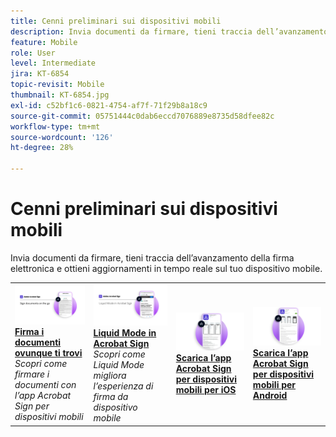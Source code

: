 ```yaml
---
title: Cenni preliminari sui dispositivi mobili
description: Invia documenti da firmare, tieni traccia dell’avanzamento della firma elettronica e ottieni aggiornamenti in tempo reale sul tuo dispositivo mobile
feature: Mobile
role: User
level: Intermediate
jira: KT-6854
topic-revisit: Mobile
thumbnail: KT-6854.jpg
exl-id: c52bf1c6-0821-4754-af7f-71f29b8a18c9
source-git-commit: 05751444c0dab6eccd7076889e8735d58dfee82c
workflow-type: tm+mt
source-wordcount: '126'
ht-degree: 28%

---
```


# Cenni preliminari sui dispositivi mobili

Invia documenti da firmare, tieni traccia dell’avanzamento della firma elettronica e ottieni aggiornamenti in tempo reale sul tuo dispositivo mobile.

<table style="table-layout:fixed">
<tr>
  <td>
    <a href="sign-mobile.md">
      <img alt="Firma i documenti ovunque ti trovi" src="assets/signmobile.png" />
    </a>
    <div>
    <a href="sign-mobile.md"><strong>Firma i documenti ovunque ti trovi</strong></a>
    </div>
    <em>Scopri come firmare i documenti con l’app Acrobat Sign per dispositivi mobili</em>
    <br>
  </td>
  <td>
    <a href="liquidmode.md">
      <img alt="Liquid Mode in Acrobat Sign" src="assets/liquidmode.png" />
    </a>
    <div>
    <a href="liquidmode.md"><strong>Liquid Mode in Acrobat Sign</strong></a>
    </div>
    <em>Scopri come Liquid Mode migliora l’esperienza di firma da dispositivo mobile</em>
    <br>
  </td>
  <td>
    <a href="https://apps.apple.com/it/app/adobe-sign/id481082197" target="_blank">
      <img alt="Scarica per iOS" src="assets/Mobile_iOS.png" />
    </a>
    <div>
    <a href="https://apps.apple.com/it/app/adobe-sign/id481082197" target="_blank"><strong>Scarica l’app Acrobat Sign per dispositivi mobili per iOS</strong></a>
    <br>
  </td>
  <td>
    <a href="https://play.google.com/store/apps/details?id=com.adobe.echosign&amp;hl=it" target="_blank">
      <img alt="Scarica per Android" src="assets/Mobile_Android.png" />
    </a>
    <div>
    <a href="https://play.google.com/store/apps/details?id=com.adobe.echosign&amp;hl=it" target="_blank"><strong>Scarica l’app Acrobat Sign per dispositivi mobili per Android</strong></a>
    <br>
  </td>
</tr>
</table>

